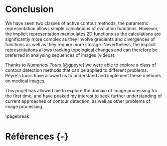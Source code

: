 # Conclusion

We have seen two classes of active contour methods,
the parametric representation allows simple calculations
of evolution functions. However, the implicit representation
manipulates 2D functions so the calculations are significantly
more complex as they involve gradients and divergences of functions
as well as they require more storage.
Nevertheless, the implicit representations allows tracking
topological changes and can therefore be preferred in analysing
sequences of images (videos).

Thanks to *Numerical Tours* [@gpeyre] we were able to explore
a class of contour detection methods that can be applied
to different problems.
Peyré's tours have allowed us to understand and implement
these methods on medical images.

This projet has allowed me to explore the domain of image processing
for the first time, and have peaked my interest to seek further
understanding of current approaches of contour detection,
as well as other problems of image processing.

\pagebreak
# Références {-}